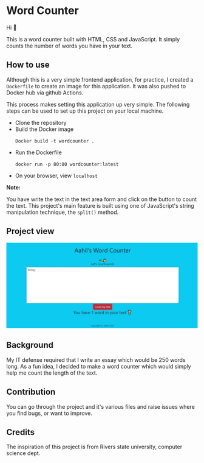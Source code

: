 # Word Counter

Hi 👋

This is a word counter built with HTML, CSS and JavaScript. It simply counts the number of words you have in your text.


## How to use

Although this is a very simple frontend application, for practice, I created a `Dockerfile` to create an image for this application. It was also pushed to Docker hub via github Actions. 

This process makes setting this application up very simple. The following steps can be used to set up this project on your local machine.

- Clone the repository
- Build the Docker image
  ```
  Docker build -t wordcounter .
  ```
- Run the Dockerfile
  ```
  docker run -p 80:80 wordcounter:latest
  ```
 - On your browser, view `localhost`

**Note:**

You have write the text in the text area form and click on the button to count the text. This project's main feature is built using one of JavaScript's string manipulation technique, the `split()` method.

## Project view

![word counter view](/wordcount.JPG)

## Background

My IT defense required that I write an essay which would be 250 words long. As a fun idea, I decided to make a word counter which would simply help me count the length of the text. 

## Contribution

You can go through the project and it's various files and raise issues where you find bugs, or want to improve.

## Credits

The inspiration of this project is from Rivers state university, computer science dept.



